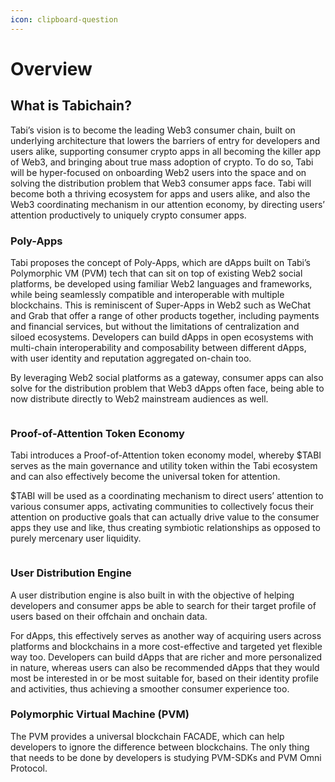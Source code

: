 ```yaml
---
icon: clipboard-question
---
```


# Overview

## What is Tabichain?

  Tabi’s vision is to become the leading Web3 consumer chain, built on underlying architecture that lowers the barriers of entry for developers and users alike, supporting consumer crypto apps in all becoming the killer app of Web3, and bringing about true mass adoption of crypto.
To do so, Tabi will be hyper-focused on onboarding Web2 users into the space and on solving the distribution problem that Web3 consumer apps face. Tabi will become both a thriving ecosystem for apps and users alike, and also the Web3 coordinating mechanism in our attention economy, by directing users’ attention productively to uniquely crypto consumer apps.

### Poly-Apps
  Tabi proposes the concept of Poly-Apps, which are dApps built on Tabi’s Polymorphic VM (PVM) tech that can sit on top of existing Web2 social platforms, be developed using familiar Web2 languages and frameworks, while being seamlessly compatible and interoperable with multiple blockchains.
  This is reminiscent of Super-Apps in Web2 such as WeChat and Grab that offer a range of other products together, including payments and financial services, but without the limitations of centralization and siloed ecosystems. Developers can build dApps in open ecosystems with multi-chain interoperability and composability between different dApps, with user identity and reputation aggregated on-chain too.

  By leveraging Web2 social platforms as a gateway, consumer apps can also solve for the distribution problem that Web3 dApps often face, being able to now distribute directly to Web2 mainstream audiences as well.
  <figure><img src="../.gitbook/assets/full-stack.png" alt=""><figcaption></figcaption></figure>

### Proof-of-Attention Token Economy
  Tabi introduces a Proof-of-Attention token economy model, whereby $TABI serves as the main governance and utility token within the Tabi ecosystem and can also effectively become the universal token for attention.

  $TABI will be used as a coordinating mechanism to direct users’ attention to various consumer apps, activating communities to collectively focus their attention on productive goals that can actually drive value to the consumer apps they use and like, thus creating symbiotic relationships as opposed to purely mercenary user liquidity.
  <figure><img src="../.gitbook/assets/POA.png" alt=""><figcaption></figcaption></figure>

### User Distribution Engine
  A user distribution engine is also built in with the objective of helping developers and consumer apps be able to search for their target profile of users based on their offchain and onchain data.

  For dApps, this effectively serves as another way of acquiring users across platforms and blockchains in a more cost-effective and targeted yet flexible way too. Developers can build dApps that are richer and more personalized in nature, whereas users can also be recommended dApps that they would most be interested in or be most suitable for, based on their identity profile and activities, thus achieving a smoother consumer experience too.

### Polymorphic Virtual Machine (PVM)
  The PVM provides a universal blockchain FACADE, which can help developers to ignore the difference between blockchains. The only thing that needs to be done by developers is studying PVM-SDKs and PVM Omni Protocol. 
  <figure><img src="../.gitbook/assets/pvm-2.png" alt=""><figcaption></figcaption></figure>
